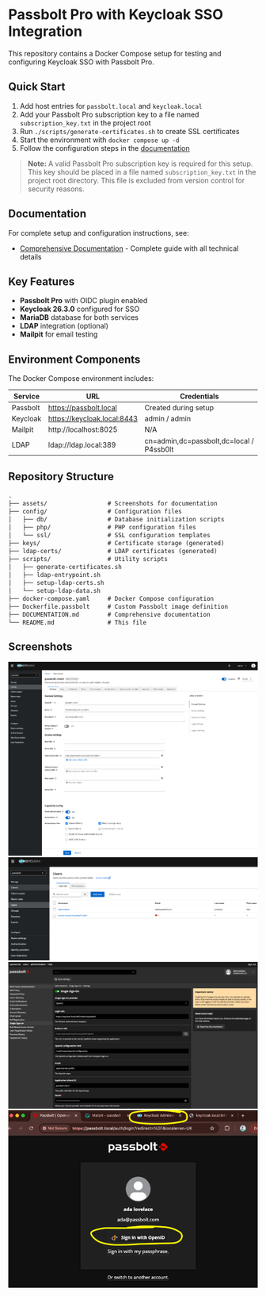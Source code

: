 # Passbolt Pro with Keycloak SSO Integration

This repository contains a Docker Compose setup for testing and configuring Keycloak SSO with Passbolt Pro.

## Quick Start

1. Add host entries for `passbolt.local` and `keycloak.local`
2. Add your Passbolt Pro subscription key to a file named `subscription_key.txt` in the project root
3. Run `./scripts/generate-certificates.sh` to create SSL certificates
4. Start the environment with `docker compose up -d`
5. Follow the configuration steps in the [documentation](./DOCUMENTATION.md)

> **Note:** A valid Passbolt Pro subscription key is required for this setup. This key should be placed in a file named `subscription_key.txt` in the project root directory. This file is excluded from version control for security reasons.

## Documentation

For complete setup and configuration instructions, see:

- [Comprehensive Documentation](./DOCUMENTATION.md) - Complete guide with all technical details

## Key Features

- **Passbolt Pro** with OIDC plugin enabled
- **Keycloak 26.3.0** configured for SSO
- **MariaDB** database for both services
- **LDAP** integration (optional)
- **Mailpit** for email testing

## Environment Components

The Docker Compose environment includes:

| Service   | URL                       | Credentials        |
|-----------|---------------------------|-------------------|
| Passbolt  | https://passbolt.local    | Created during setup |
| Keycloak  | https://keycloak.local:8443 | admin / admin    |
| Mailpit   | http://localhost:8025     | N/A               |
| LDAP      | ldap://ldap.local:389     | cn=admin,dc=passbolt,dc=local / P4ssb0lt |

## Repository Structure

```
.
├── assets/                 # Screenshots for documentation
├── config/                 # Configuration files
│   ├── db/                 # Database initialization scripts
│   ├── php/                # PHP configuration files
│   └── ssl/                # SSL configuration templates
├── keys/                   # Certificate storage (generated)
├── ldap-certs/             # LDAP certificates (generated)
├── scripts/                # Utility scripts
│   ├── generate-certificates.sh
│   ├── ldap-entrypoint.sh
│   ├── setup-ldap-certs.sh
│   └── setup-ldap-data.sh
├── docker-compose.yaml     # Docker Compose configuration
├── Dockerfile.passbolt     # Custom Passbolt image definition
├── DOCUMENTATION.md        # Comprehensive documentation
└── README.md               # This file
```

## Screenshots

![keycloak client](./assets/keycloak_client.png)
![keycloak_user.png](./assets/keycloak_user.png)
![passbolt_config.png](./assets/passbolt_config.png)
![passbolt_oidc_login.png](./assets/passbolt_oidc_login.png)
